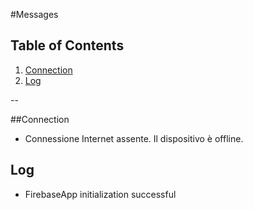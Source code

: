 #Messages

## Table of Contents

  1. [Connection](#connection)
  1. [Log](#log)

--

##Connection
- Connessione Internet assente. Il dispositivo è offline.

## Log
-  FirebaseApp initialization successful
